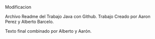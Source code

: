 
Modificacion

Archivo Readme del Trabajo Java con Github.
Trabajo Creado por Aaron Perez y Alberto Barcelo.

Texto final combinado por Alberto y Aarón.
